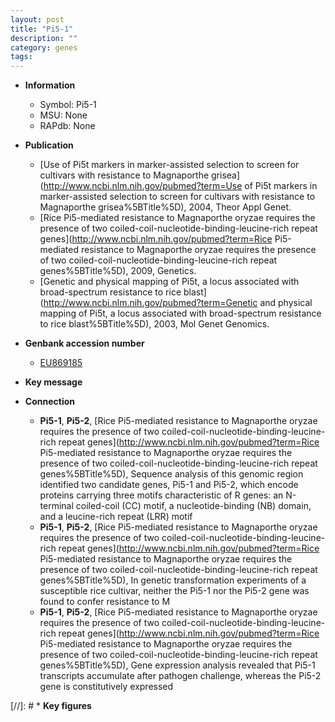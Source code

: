 ```yaml
---
layout: post
title: "Pi5-1"
description: ""
category: genes
tags: 
---
```


* **Information**  
    + Symbol: Pi5-1  
    + MSU: None  
    + RAPdb: None  

* **Publication**  
    + [Use of Pi5t markers in marker-assisted selection to screen for cultivars with resistance to Magnaporthe grisea](http://www.ncbi.nlm.nih.gov/pubmed?term=Use of Pi5t markers in marker-assisted selection to screen for cultivars with resistance to Magnaporthe grisea%5BTitle%5D), 2004, Theor Appl Genet.
    + [Rice Pi5-mediated resistance to Magnaporthe oryzae requires the presence of two coiled-coil-nucleotide-binding-leucine-rich repeat genes](http://www.ncbi.nlm.nih.gov/pubmed?term=Rice Pi5-mediated resistance to Magnaporthe oryzae requires the presence of two coiled-coil-nucleotide-binding-leucine-rich repeat genes%5BTitle%5D), 2009, Genetics.
    + [Genetic and physical mapping of Pi5t, a locus associated with broad-spectrum resistance to rice blast](http://www.ncbi.nlm.nih.gov/pubmed?term=Genetic and physical mapping of Pi5t, a locus associated with broad-spectrum resistance to rice blast%5BTitle%5D), 2003, Mol Genet Genomics.

* **Genbank accession number**  
    + [EU869185](http://www.ncbi.nlm.nih.gov/nuccore/EU869185)

* **Key message**  

* **Connection**  
    + __Pi5-1__, __Pi5-2__, [Rice Pi5-mediated resistance to Magnaporthe oryzae requires the presence of two coiled-coil-nucleotide-binding-leucine-rich repeat genes](http://www.ncbi.nlm.nih.gov/pubmed?term=Rice Pi5-mediated resistance to Magnaporthe oryzae requires the presence of two coiled-coil-nucleotide-binding-leucine-rich repeat genes%5BTitle%5D), Sequence analysis of this genomic region identified two candidate genes, Pi5-1 and Pi5-2, which encode proteins carrying three motifs characteristic of R genes: an N-terminal coiled-coil (CC) motif, a nucleotide-binding (NB) domain, and a leucine-rich repeat (LRR) motif
    + __Pi5-1__, __Pi5-2__, [Rice Pi5-mediated resistance to Magnaporthe oryzae requires the presence of two coiled-coil-nucleotide-binding-leucine-rich repeat genes](http://www.ncbi.nlm.nih.gov/pubmed?term=Rice Pi5-mediated resistance to Magnaporthe oryzae requires the presence of two coiled-coil-nucleotide-binding-leucine-rich repeat genes%5BTitle%5D), In genetic transformation experiments of a susceptible rice cultivar, neither the Pi5-1 nor the Pi5-2 gene was found to confer resistance to M
    + __Pi5-1__, __Pi5-2__, [Rice Pi5-mediated resistance to Magnaporthe oryzae requires the presence of two coiled-coil-nucleotide-binding-leucine-rich repeat genes](http://www.ncbi.nlm.nih.gov/pubmed?term=Rice Pi5-mediated resistance to Magnaporthe oryzae requires the presence of two coiled-coil-nucleotide-binding-leucine-rich repeat genes%5BTitle%5D), Gene expression analysis revealed that Pi5-1 transcripts accumulate after pathogen challenge, whereas the Pi5-2 gene is constitutively expressed

[//]: # * **Key figures**  


